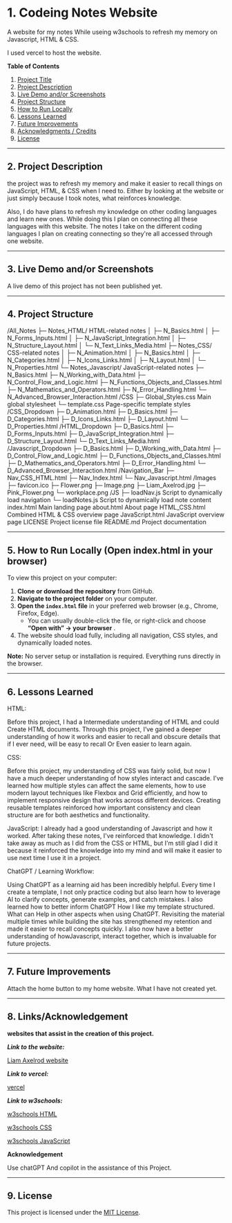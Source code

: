 # 1. Codeing Notes Website

A website for my notes While useing w3schools to refresh my memory on Javascript, HTML & CSS.

I used vercel to host the website.

**Table of Contents**

1. [Project Title](#1-css-notes-website)
2. [Project Description](#2-project-description)
3. [Live Demo and/or Screenshots](#3-live-demo-andor-screenshots-if-available)
4. [Project Structure](#4-project-structure-helps-people-understand-where-to-look)
5. [How to Run Locally](#5-how-to-run-locally-open-indexhtml-in-your-browser)
6. [Lessons Learned](#6-lessons-learned-great-for-portfolio-projects---shows-growth-and-insight)
7. [Future Improvements](#7-future-improvements-optional)
8. [Acknowledgments / Credits](#8-acknowledgments--credits-if-applicable)
9. [License](#9-license-optional-but-professional)

---

## 2. Project Description

the project was to refresh my memory and make it easier to recall things on JavaScript, HTML, & CSS when I need to. Either by looking at the website or just simply because I took notes, what reinforces knowledge.

Also, I do have plans to refresh my knowledge on other coding languages and learn new ones. While doing this I plan on connecting all these languages with this website. The notes I take on the different coding languages I plan on creating connecting so they're all accessed through one website.

---

## 3. Live Demo and/or Screenshots

A live demo of this project has not been published yet.

---

## 4. Project Structure

/All_Notes
  ├─ Notes_HTML/              HTML-related notes
  │    ├─ N_Basics.html
  │    ├─ N_Forms_Inputs.html
  │    ├─ N_JavaScript_Integration.html
  │    ├─ N_Structure_Layout.html
  │    └─ N_Text_Links_Media.html
  ├─ Notes_CSS/               CSS-related notes
  │    ├─ N_Animation.html
  │    ├─ N_Basics.html
  │    ├─ N_Categories.html
  │    ├─ N_Icons_Links.html
  │    ├─ N_Layout.html
  │    └─ N_Properties.html
  └─ Notes_Javascript/        JavaScript-related notes
    ├─ N_Basics.html
       ├─ N_Working_with_Data.html
       ├─ N_Control_Flow_and_Logic.html
       ├─ N_Functions_Objects_and_Classes.html
       ├─ N_Mathematics_and_Operators.html
       ├─ N_Error_Handling.html
       └─ N_Advanced_Browser_Interaction.html
/CSS
  ├─ Global_Styles.css        Main global stylesheet
  └─ template.css             Page-specific template styles
/CSS_Dropdown
  ├─ D_Animation.html
  ├─ D_Basics.html
  ├─ D_Categories.html
  ├─ D_Icons_Links.html
  ├─ D_Layout.html
  └─ D_Properties.html
/HTML_Dropdown
  ├─ D_Basics.html
  ├─ D_Forms_Inputs.html
  ├─ D_JavaScript_Integration.html
  ├─ D_Structure_Layout.html
  └─ D_Text_Links_Media.html
/Javascript_Dropdown
  ├─ D_Basics.html
  ├─ D_Working_with_Data.html
  ├─ D_Control_Flow_and_Logic.html
  ├─ D_Functions_Objects_and_Classes.html
  ├─ D_Mathematics_and_Operators.html
  ├─ D_Error_Handling.html
  └─ D_Advanced_Browser_Interaction.html
/Navigation_Bar
  ├─ Nav_CSS_HTML.html
  ├─ Nav_Index.html
  └─ Nav_Javascript.html
/Images
  ├─ favicon.ico
  ├─ Flower.png
  ├─ Image.png
  ├─ Liam_Axelrod.jpg
  ├─ Pink_Flower.png
  └─ workplace.png
/JS
  ├─ loadNav.js               Script to dynamically load navigation
  └─ loadNotes.js             Script to dynamically load note content
index.html                    Main landing page
about.html                    About page
HTML_CSS.html                 Combined HTML & CSS overview page
JavaScript.html               JavaScript overview page
LICENSE                       Project license file
README.md                     Project documentation

---

## 5. How to Run Locally (Open index.html in your browser)

To view this project on your computer:

1. **Clone or download the repository** from GitHub.
2. **Navigate to the project folder** on your computer.
3. **Open the `index.html` file** in your preferred web browser (e.g., Chrome, Firefox, Edge).
   * You can usually double-click the file, or right-click and choose  **“Open with” → your browser** .
4. The website should load fully, including all navigation, CSS styles, and dynamically loaded notes.

**Note:** No server setup or installation is required. Everything runs directly in the browser.

---

## 6. Lessons Learned

HTML:

Before this project, I had a Intermediate understanding of HTML and could Create HTML documents. Through this project, I’ve gained a deeper understanding of how it works and easier to recall and obscure details that if I ever need, will be easy to recall Or Even easier to learn again.

CSS:

Before this project, my understanding of CSS was fairly solid, but now I have a much deeper understanding of how styles interact and cascade. I’ve learned how multiple styles can affect the same elements, how to use modern layout techniques like Flexbox and Grid efficiently, and how to implement responsive design that works across different devices. Creating reusable templates reinforced how important consistency and clean structure are for both aesthetics and functionality.

JavaScript:
I already had a good understanding of Javascript and how it worked. After taking these notes, I've reinforced that knowledge. I didn't take away as much as I did from the CSS or HTML, but I'm still glad I did it because it reinforced the knowledge into my mind and will make it easier to use next time I use it in a project.

ChatGPT / Learning Workflow:

Using ChatGPT as a learning aid has been incredibly helpful. Every time I create a template, I not only practice coding but also learn how to leverage AI to clarify concepts, generate examples, and catch mistakes. I also learned how to better inform  ChatGPT How I like my template structured. What can Help in other aspects when using ChatGPT. Revisiting the material multiple times while building the site has strengthened my retention and made it easier to recall concepts quickly. I also now have a better understanding of howJavascript, interact together, which is invaluable for future projects.

---

## 7. Future Improvements

Attach the home button to my home website. What I have not created yet.

---

## 8. Links/Acknowledgement

**websites that assist in the creation of this project.**

***Link to the website:***

[Liam Axelrod website](https://codeing-languages-notes-opal.vercel.app/index.html "https://codeing-languages-notes-opal.vercel.app/index.html")

***Link to vercel:***

[vercel](https://vercel.com/ "https://vercel.com/")

***Link to w3schools:***

[w3schools HTML](https://www.w3schools.com/html/default.asp "https://www.w3schools.com/html/default.asp")

[w3schools CSS](https://www.w3schools.com/css/default.asp "https://www.w3schools.com/css/default.asp")

[w3schools JavaScript](https://www.w3schools.com/js/default.asp "https://www.w3schools.com/js/default.asp")

**Acknowledgement**

Use chatGPT And copilot in the assistance of this Project.

---

## 9. License

This project is licensed under the [MIT License](LICENSE).
